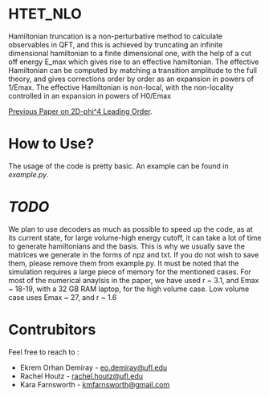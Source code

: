 # HTET_NLO
Hamiltonian truncation is a non-perturbative method to calculate observables in QFT, and this is achieved by truncating an infinite dimensional hamiltonian to a finite dimensional one, with the help of a cut off energy E_max which gives rise to an effective hamiltonian. The effective Hamiltonian can be computed by matching a transition amplitude to the full theory, and gives corrections order by order as an expansion in powers of 1/Emax. The effective Hamiltonian is non-local, with the non-locality controlled in an expansion in powers of H0/Emax

 [Previous Paper on 2D-phi^4 Leading Order](https://arxiv.org/pdf/2110.08273).


# How to Use? 
The usage of the code is pretty basic. An example can be found in _example.py_. 

# _TODO_
We plan to use decoders as much as possible to speed up the code, as at its current state, for large volume-high energy cutoff, it can take a lot of time to generate hamiltonians and the basis. This is why we usually save the matrices we generate in the forms of npz and txt. If you do not wish to save them, please remove them from example.py. It must be noted that the simulation requires a large piece of memory for the mentioned cases. For most of the numerical anaylsis in the paper, we have used r ~ 3.1, and Emax ~ 18-19, with a 32 GB RAM laptop, for the high volume case. Low volume case uses Emax ~ 27, and r ~ 1.6 

# Contrubitors
Feel free to reach to :
- Ekrem Orhan Demiray - eo.demiray@ufl.edu
- Rachel Houtz - rachel.houtz@ufl.edu
- Kara Farnsworth - kmfarnsworth@gmail.com
